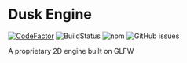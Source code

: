 # Dusk Engine
[![CodeFactor](https://www.codefactor.io/repository/github/coderpro1123211/dusk-engine/badge)](https://www.codefactor.io/repository/github/coderpro1123211/dusk-engine)
![BuildStatus](https://unitgames.visualstudio.com/_apis/public/build/definitions/67670d81-5126-4266-84aa-bc56423ba894/1/badge "Build status")
![npm](https://img.shields.io/npm/l/express.svg)
![GitHub issues](https://img.shields.io/github/issues/badges/shields.svg?style=flat-square)

A proprietary 2D engine built on GLFW
